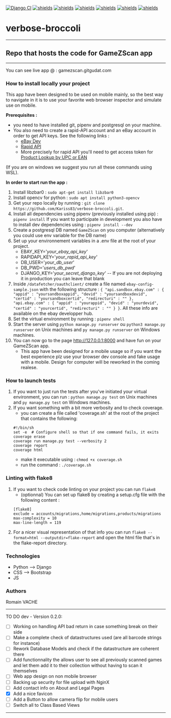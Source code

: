 [![Django CI](https://github.com/Kariss83/verbose-broccoli/actions/workflows/django.yml/badge.svg?branch=develop)](https://github.com/Kariss83/verbose-broccoli/actions/workflows/django.yml)
[![shields](https://img.shields.io/badge/coverage-95%25-green)](https://img.shields.io)
[![shields](https://img.shields.io/badge/uses-css-blue)](https://img.shields.io)
[![shields](https://img.shields.io/badge/uses-bootstrap-blue)](https://img.shields.io)
[![shields](https://img.shields.io/badge/uses-python-blue)](https://img.shields.io)
[![shields](https://img.shields.io/badge/uses-django-blue)](https://img.shields.io)
[![shields](https://img.shields.io/badge/uses-javascript-blue)](https://img.shields.io)
# verbose-broccoli
---
## Repo that hosts the code for GameZScan app
---
You can see live app @ : gamezscan.gitgudat.com

### How to install locally your project
This app have been designed to be used on mobile mainly, so the best way to navigate in it is to use
your favorite web browser inspector and simulate use on mobile.

**Prerequisites :**
- you need to have installed git, pipenv and postgresql on your machine.
- You also need to create a rapid-API account and an eBay account in order to get API keys. 
See the following links :
  - [eBay Dev](https://developer.ebay.com/)
  - [Rapid API](https://rapidapi.com)
  - More precisely for rapid API you'll need to get access token for [Product Lookup by UPC or EAN](https://rapidapi.com/go-upc-go-upc-default/api/product-lookup-by-upc-or-ean/)


(If you are on windows we suggest you run all these commands using WSL).


**In order to start run the app :**
1. Install libzbar0 : `sudo apt-get install libzbar0`
2. Install opencv for python : `sudo apt install python3-opencv`
3. Get your repo locally by running : `git clone https://github.com/Kariss83/verbose-broccoli.git`.
4. Install all dependencies using pipenv (previously installed using pip) : `pipenv install`
   If you want to participate in development you also have to install dev dependencies using : `pipenv install --dev`
5. Create a postgresql DB named `GameZScan` on you computer (alternatively you could use env variable for the DB name)
6. Set up your environnement variables in a .env file at the root of your project.
    - EBAY_KEY='*your_ebay_api_key*'
    - RAPIDAPI_KEY='*your_rapid_api_key*'
    - DB_USER='*your_db_user*'
    - DB_PWD='*users_db_pwd*'
    - DJANGO_KEY='*your_secret_django_key*' -- If you are not deploying it in production you can leave that blank
7. Inside `/datafetcher/oauthclient/` create a file named `ebay-config-sample.json` with the following structure :
`
{
    "api.sandbox.ebay.com" : {
                "appid" : "yoursandboxappid",
                "devid" : "yoursandboxdevid",
                "certid" : "yoursandboxcertid",
                "redirecturi" : ""
                },
    "api.ebay.com" : {
                    "appid" : "yourappid",
                    "devid" : "yourdevid",
                    "certid" : "yourcertid",
                    "redirecturi" : ""
                   }
}
`. All these info are available on the ebay developper hub.
7. Set the virtual environment by running : `pipenv shell`
8. Start the server using `python manage.py runserver` ou `python3 manage.py runserver` on Unix machines and `py manage.py runserver` on Windows machines.
9.  You can now go to the page http://127.0.0.1:8000 and have fun on your GameZScan app.
    - This app have been designed for a mobile usage so if you want the best experience plz use your browser dev console and fake usage with a mobile. Design for computer will be reworked in the coming realese.


### How to launch tests
1. If you want to just run the tests after you've initiated your virtual environment, you can run : `python manage.py test` on Unix machines and `py manage.py test` on Windows machines.
2. If you want something with a bit more verbosity and to check coverage.
    - you can create a file called 'coverage.sh' at the root of the project that contains the following:
    ```
    #!/bin/sh
    set -e  # Configure shell so that if one command fails, it exits
    coverage erase
    coverage run manage.py test --verbosity 2
    coverage report
    coverage html
    ```
    - make it executable using : `chmod +x coverage.sh`
    - run the command : `./coverage.sh`


### Linting with flake8
1. If you want to check code linting on your project you can run `flake8`
    - (optionnal) You can set up flake8 by creating a setup.cfg file with the following content :
    ```
    [flake8]
    exclude = accounts/migrations,home/migrations,products/migrations
    max-complexity = 10
    max-line-length = 119
    ```
2. For a nicer visual representation of that info you can run `flake8 --format=html --outputdir=flake-report` and open the html file that's in the flake-report directory.


### Technologies
- Python --> Django
- CSS --> Bootstrap
- JS

### Authors

Romain VACHE

---

TO DO dev - Version 0.2.0:
- [ ] Working on handling API bad return in case something break on their side
- [ ] Make a complete check of datastructures used (are all barcode strings for instance)
- [ ] Rework Database Models and check if the datastructure are coherent there
- [ ] Add functionnality the allows user to see all previously scanned games and let them add it to their collection without having to scan it themselves
- [ ] Web app design on non mobile browser
- [ ] Backing up security for file upload with NginX
- [ ] Add contact info on About and Legal Pages
- [x] Add a nice favicon
- [ ] Add a Button to allow camera flip for mobile users
- [ ] Switch all to Class Based Views

---
